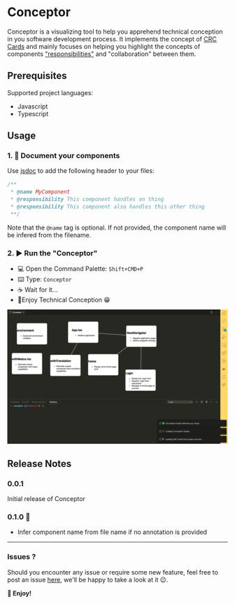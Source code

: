 # Conceptor

Conceptor is a visualizing tool to help you apprehend technical conception in you software development process.
It implements the concept of [CRC Cards](http://agilemodeling.com/artifacts/crcModel.htm) and mainly focuses on helping you highlight the concepts of components ["responsibilities"](https://medium.com/@severinperez/writing-flexible-code-with-the-single-responsibility-principle-b71c4f3f883f) and "collaboration" between them.

## Prerequisites

Supported project languages:

- Javascript
- Typescript

## Usage

### 1. 📝 Document your components

Use [jsdoc](https://jsdoc.app/) to add the following header to your files:

```javascript
/**
 * @name MyComponent
 * @responsibility This component handles on thing
 * @responsibility This component also handles this other thing
 **/
```

Note that the `@name` tag is optional. If not provided, the component name will be infered from the filename.

### 2. ▶️ Run the "Conceptor"

- 💻 Open the Command Palette: `Shift+CMD+P`
- ⌨️ Type: `Conceptor`
- ☕️ Wait for it...
- 🎉Enjoy Technical Conception 😁

![Demo](doc/images/demo.png)

## Release Notes

### 0.0.1

Initial release of Conceptor

### 0.1.0 🚧

- Infer component name from file name if no annotation is provided

---

### Issues ?

Should you encounter any issue or require some new feature, feel free to post an issue [here](https://github.com/bamlab/conceptor/issues), we'll be happy to take a look at it 😉.

**🙌 Enjoy!**
